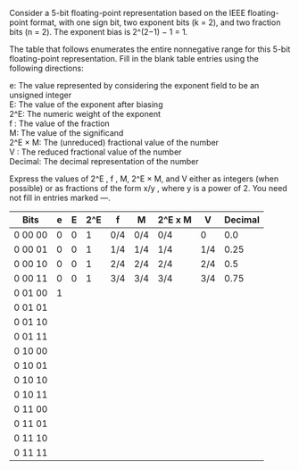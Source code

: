 Consider a 5-bit floating-point representation based on the
IEEE floating-point format, with one sign bit,
two exponent bits (k = 2), and two fraction bits (n = 2).
The exponent bias is 2^(2−1) − 1 = 1.

The table that follows enumerates the entire nonnegative range for this 5-bit
floating-point representation. Fill in the blank table entries using the following
directions:

e: The value represented by considering the exponent field to be an unsigned
integer\
E: The value of the exponent after biasing\
2^E: The numeric weight of the exponent\
f : The value of the fraction\
M: The value of the significand\
2^E × M: The (unreduced) fractional value of the number\
V : The reduced fractional value of the number\
Decimal: The decimal representation of the number

Express the values of 2^E , f , M, 2^E × M, and V either as integers (when
possible) or as fractions of the form x/y , where y is a power of 2. You need not
fill in entries marked —.

| Bits    | e   | E   | 2^E | f   | M   | 2^E x M | V   | Decimal |
| ------- | --- | --- | --- | --- | --- | ------- | --- | ------- |
| 0 00 00 | 0   | 0   | 1   | 0/4 | 0/4 | 0/4     | 0   | 0.0     |
| 0 00 01 | 0   | 0   | 1   | 1/4 | 1/4 | 1/4     | 1/4 | 0.25    |
| 0 00 10 | 0   | 0   | 1   | 2/4 | 2/4 | 2/4     | 2/4 | 0.5     |
| 0 00 11 | 0   | 0   | 1   | 3/4 | 3/4 | 3/4     | 3/4 | 0.75    |
| 0 01 00 | 1   |     |     |     |     |         |     |         |
| 0 01 01 |     |     |     |     |     |         |     |         |
| 0 01 10 |     |     |     |     |     |         |     |         |
| 0 01 11 |     |     |     |     |     |         |     |         |
| 0 10 00 |     |     |     |     |     |         |     |         |
| 0 10 01 |     |     |     |     |     |         |     |         |
| 0 10 10 |     |     |     |     |     |         |     |         |
| 0 10 11 |     |     |     |     |     |         |     |         |
| 0 11 00 |     |     |     |     |     |         |     |         |
| 0 11 01 |     |     |     |     |     |         |     |         |
| 0 11 10 |     |     |     |     |     |         |     |         |
| 0 11 11 |     |     |     |     |     |         |     |         |
